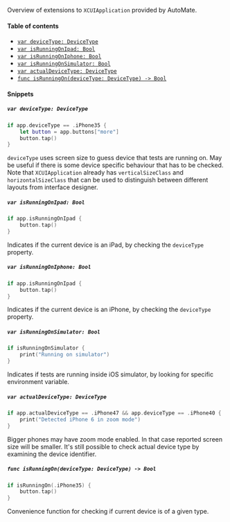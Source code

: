 Overview of extensions to `XCUIApplication` provided by AutoMate.
#### Table of contents
* [`var deviceType: DeviceType`](#var-devicetype-devicetype)
* [`var isRunningOnIpad: Bool`](#var-isrunningonipad-bool)
* [`var isRunningOnIphone: Bool`](#var-isrunningoniphone-bool)
* [`var isRunningOnSimulator: Bool`](#var-isrunningonsimulator-bool)
* [`var actualDeviceType: DeviceType`](#var-actualdevicetype-devicetype)
* [`func isRunningOn(deviceType: DeviceType) -> Bool`](#func-isrunningondevicetype-devicetype---bool)

#### Snippets

##### `var deviceType: DeviceType`
~~~swift
if app.deviceType == .iPhone35 {
    let button = app.buttons["more"]
    button.tap()
}
~~~
`deviceType` uses screen size to guess device that tests are running on. May be useful if there is some device specific behaviour that has to be checked. Note that `XCUIApplication` already has `verticalSizeClass` and `horizontalSizeClass` that can be used to distinguish between different layouts from interface designer.


##### `var isRunningOnIpad: Bool`
~~~swift
if app.isRunningOnIpad {
    button.tap()
}
~~~
Indicates if the current device is an iPad, by checking the `deviceType` property.


##### `var isRunningOnIphone: Bool`
~~~swift
if app.isRunningOnIpad {
    button.tap()
}
~~~
Indicates if the current device is an iPhone, by checking the `deviceType` property.


##### `var isRunningOnSimulator: Bool`
~~~swift
if isRunningOnSimulator {
    print("Running on simulator")
}
~~~
Indicates if tests are running inside iOS simulator, by looking for specific environment variable.


##### `var actualDeviceType: DeviceType`
~~~swift
if app.actualDeviceType == .iPhone47 && app.deviceType == .iPhone40 {
    print("Detected iPhone 6 in zoom mode")
}
~~~
Bigger phones may have zoom mode enabled. In that case reported screen size will be smaller. It's still possible to check actual device type by examining the device identifier.


##### `func isRunningOn(deviceType: DeviceType) -> Bool`
~~~swift
if isRunningOn(.iPhone35) {
    button.tap()
}
~~~
Convenience function for checking if current device is of a given type.